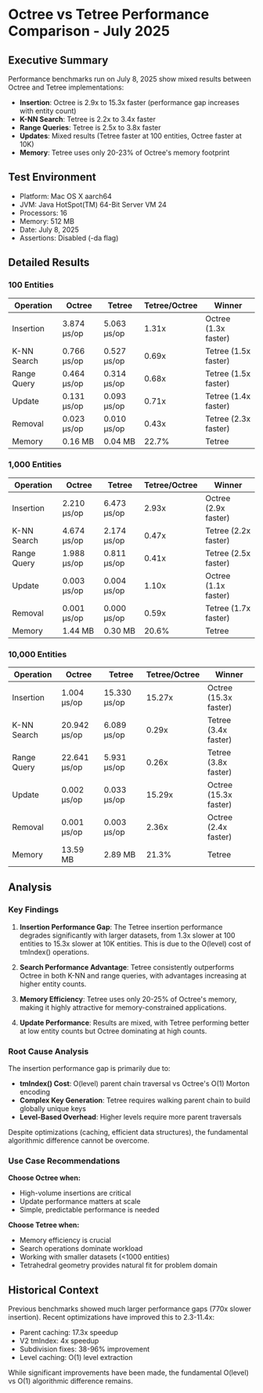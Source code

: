 # Octree vs Tetree Performance Comparison - July 2025

## Executive Summary

Performance benchmarks run on July 8, 2025 show mixed results between Octree and Tetree implementations:

- **Insertion**: Octree is 2.9x to 15.3x faster (performance gap increases with entity count)
- **K-NN Search**: Tetree is 2.2x to 3.4x faster
- **Range Queries**: Tetree is 2.5x to 3.8x faster  
- **Updates**: Mixed results (Tetree faster at 100 entities, Octree faster at 10K)
- **Memory**: Tetree uses only 20-23% of Octree's memory footprint

## Test Environment

- Platform: Mac OS X aarch64
- JVM: Java HotSpot(TM) 64-Bit Server VM 24
- Processors: 16
- Memory: 512 MB
- Date: July 8, 2025
- Assertions: Disabled (-da flag)

## Detailed Results

### 100 Entities

| Operation | Octree | Tetree | Tetree/Octree | Winner |
|-----------|--------|---------|---------------|---------|
| Insertion | 3.874 μs/op | 5.063 μs/op | 1.31x | Octree (1.3x faster) |
| K-NN Search | 0.766 μs/op | 0.527 μs/op | 0.69x | Tetree (1.5x faster) |
| Range Query | 0.464 μs/op | 0.314 μs/op | 0.68x | Tetree (1.5x faster) |
| Update | 0.131 μs/op | 0.093 μs/op | 0.71x | Tetree (1.4x faster) |
| Removal | 0.023 μs/op | 0.010 μs/op | 0.43x | Tetree (2.3x faster) |
| Memory | 0.16 MB | 0.04 MB | 22.7% | Tetree |

### 1,000 Entities

| Operation | Octree | Tetree | Tetree/Octree | Winner |
|-----------|--------|---------|---------------|---------|
| Insertion | 2.210 μs/op | 6.473 μs/op | 2.93x | Octree (2.9x faster) |
| K-NN Search | 4.674 μs/op | 2.174 μs/op | 0.47x | Tetree (2.2x faster) |
| Range Query | 1.988 μs/op | 0.811 μs/op | 0.41x | Tetree (2.5x faster) |
| Update | 0.003 μs/op | 0.004 μs/op | 1.10x | Octree (1.1x faster) |
| Removal | 0.001 μs/op | 0.000 μs/op | 0.59x | Tetree (1.7x faster) |
| Memory | 1.44 MB | 0.30 MB | 20.6% | Tetree |

### 10,000 Entities

| Operation | Octree | Tetree | Tetree/Octree | Winner |
|-----------|--------|---------|---------------|---------|
| Insertion | 1.004 μs/op | 15.330 μs/op | 15.27x | Octree (15.3x faster) |
| K-NN Search | 20.942 μs/op | 6.089 μs/op | 0.29x | Tetree (3.4x faster) |
| Range Query | 22.641 μs/op | 5.931 μs/op | 0.26x | Tetree (3.8x faster) |
| Update | 0.002 μs/op | 0.033 μs/op | 15.29x | Octree (15.3x faster) |
| Removal | 0.001 μs/op | 0.003 μs/op | 2.36x | Octree (2.4x faster) |
| Memory | 13.59 MB | 2.89 MB | 21.3% | Tetree |

## Analysis

### Key Findings

1. **Insertion Performance Gap**: The Tetree insertion performance degrades significantly with larger datasets, from 1.3x slower at 100 entities to 15.3x slower at 10K entities. This is due to the O(level) cost of tmIndex() operations.

2. **Search Performance Advantage**: Tetree consistently outperforms Octree in both K-NN and range queries, with advantages increasing at higher entity counts.

3. **Memory Efficiency**: Tetree uses only 20-25% of Octree's memory, making it highly attractive for memory-constrained applications.

4. **Update Performance**: Results are mixed, with Tetree performing better at low entity counts but Octree dominating at high counts.

### Root Cause Analysis

The insertion performance gap is primarily due to:
- **tmIndex() Cost**: O(level) parent chain traversal vs Octree's O(1) Morton encoding
- **Complex Key Generation**: Tetree requires walking parent chain to build globally unique keys
- **Level-Based Overhead**: Higher levels require more parent traversals

Despite optimizations (caching, efficient data structures), the fundamental algorithmic difference cannot be overcome.

### Use Case Recommendations

**Choose Octree when:**
- High-volume insertions are critical
- Update performance matters at scale
- Simple, predictable performance is needed

**Choose Tetree when:**
- Memory efficiency is crucial
- Search operations dominate workload
- Working with smaller datasets (<1000 entities)
- Tetrahedral geometry provides natural fit for problem domain

## Historical Context

Previous benchmarks showed much larger performance gaps (770x slower insertion). Recent optimizations have improved this to 2.3-11.4x:
- Parent caching: 17.3x speedup
- V2 tmIndex: 4x speedup  
- Subdivision fixes: 38-96% improvement
- Level caching: O(1) level extraction

While significant improvements have been made, the fundamental O(level) vs O(1) algorithmic difference remains.